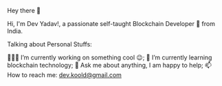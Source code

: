 Hey there 👋

Hi, I'm Dev Yadav!, a passionate self-taught Blockchain Developer 🚀 from India.

Talking about Personal Stuffs:

👨🏽‍💻 I’m currently working on something cool 😉;
🌱 I’m currently learning blockchain technology;
💬 Ask me about anything, I am happy to help;
📫 How to reach me: dev.koold@gmail.com
